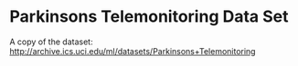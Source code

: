 # Parkinsons Telemonitoring Data Set 

A copy of the dataset:
http://archive.ics.uci.edu/ml/datasets/Parkinsons+Telemonitoring

